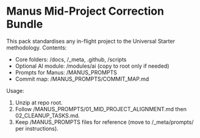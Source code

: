 # Manus Mid-Project Correction Bundle

This pack standardises any in-flight project to the Universal Starter methodology.
Contents:
- Core folders: /docs, /_meta, .github, /scripts
- Optional AI module: /modules/ai (copy to root only if needed)
- Prompts for Manus: /MANUS_PROMPTS
- Commit map: /MANUS_PROMPTS/COMMIT_MAP.md

Usage:
1) Unzip at repo root.
2) Follow /MANUS_PROMPTS/01_MID_PROJECT_ALIGNMENT.md then 02_CLEANUP_TASKS.md.
3) Keep /MANUS_PROMPTS files for reference (move to /_meta/prompts/ per instructions).
